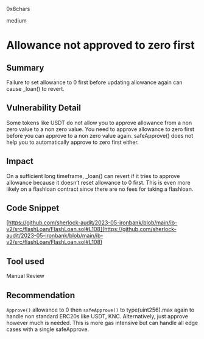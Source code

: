 0x8chars

medium

# Allowance not approved to zero first

## Summary
Failure to set allowance to 0 first before updating allowance again can cause _loan() to revert. 
## Vulnerability Detail
Some tokens like USDT do not allow you to approve allowance from a non zero value to a non zero value. You need to approve allowance to zero first before you can approve to a non zero value again. safeApprove() does not help you to automatically approve to zero first either.

## Impact
On a sufficient long timeframe, _loan() can revert if it tries to approve allowance because it doesn’t reset allowance to 0 first. This is even more likely on a flashloan contract since there are no fees for taking a flashloan.

## Code Snippet
[https://github.com/sherlock-audit/2023-05-ironbank/blob/main/ib-v2/src/flashLoan/FlashLoan.sol#L108](https://github.com/sherlock-audit/2023-05-ironbank/blob/main/ib-v2/src/flashLoan/FlashLoan.sol#L108)

## Tool used

Manual Review

## Recommendation
`Approve()` allowance to 0 then `safeApprove()` to type(uint256).max again to handle non standard ERC20s like USDT, KNC. Alternatively, just approve however much is needed. This is more gas intensive but can handle all edge cases with a single safeApprove.